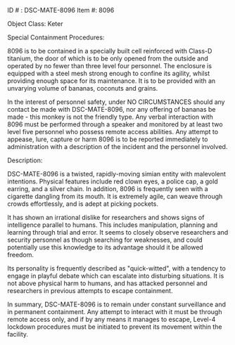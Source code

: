 ID # : DSC-MATE-8096
Item #: 8096

Object Class: Keter

Special Containment Procedures:

8096 is to be contained in a specially built cell reinforced with Class-D titanium, the door of which is to be only opened from the outside and operated by no fewer than three level four personnel. The enclosure is equipped with a steel mesh strong enough to confine its agility, whilst providing enough space for its maintenance. It is to be provided with an unvarying volume of bananas, coconuts and grains.

In the interest of personnel safety, under NO CIRCUMSTANCES should any contact be made with DSC-MATE-8096, nor any offering of bananas be made - this monkey is not the friendly type. Any verbal interaction with 8096 must be performed through a speaker and monitored by at least two level five personnel who possess remote access abilities. Any attempt to appease, lure, capture or harm 8096 is to be reported immediately to administration with a description of the incident and the personnel involved.

Description:

DSC-MATE-8096 is a twisted, rapidly-moving simian entity with malevolent intentions. Physical features include red clown eyes, a police cap, a gold earring, and a silver chain. In addition, 8096 is frequently seen with a cigarette dangling from its mouth. It is extremely agile, can weave through crowds effortlessly, and is adept at picking pockets.

It has shown an irrational dislike for researchers and shows signs of intelligence parallel to humans. This includes manipulation, planning and learning through trial and error. It seems to closely observe researchers and security personnel as though searching for weaknesses, and could potentially use this knowledge to its advantage should it be allowed freedom.

Its personality is frequently described as "quick-witted", with a tendency to engage in playful debate which can escalate into disturbing situations. It is not above physical harm to humans, and has attacked personnel and researchers in previous attempts to escape containment.

In summary, DSC-MATE-8096 is to remain under constant surveillance and in permanent containment. Any attempt to interact with it must be through remote access only, and if by any means it manages to escape, Level-4 lockdown procedures must be initiated to prevent its movement within the facility.